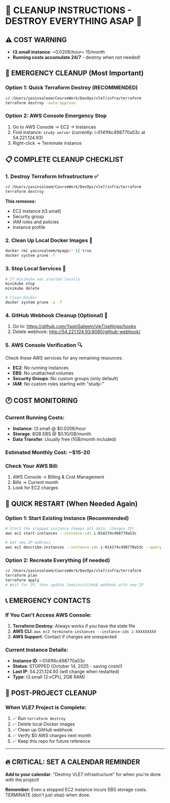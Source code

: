 # 🚨 CLEANUP INSTRUCTIONS - DESTROY EVERYTHING ASAP 🚨

## ⚠️ COST WARNING
- **t3.small instance**: ~$0.0208/hour = ~$15/month
- **Running costs accumulate 24/7** - destroy when not needed!

## 🛑 EMERGENCY CLEANUP (Most Important)

### Option 1: Quick Terraform Destroy (RECOMMENDED)
```bash
cd /Users/yasinsaleem/CourseWork/DevOps/vle7/infra/terraform
terraform destroy -auto-approve
```

### Option 2: AWS Console Emergency Stop
1. Go to AWS Console → EC2 → Instances
2. Find instance: `study-server` (currently: i-0141f4c498770a53c at 54.221.124.93)
3. Right-click → Terminate instance

## 📋 COMPLETE CLEANUP CHECKLIST

### 1. Destroy Terraform Infrastructure ✅
```bash
cd /Users/yasinsaleem/CourseWork/DevOps/vle7/infra/terraform
terraform destroy
```
**This removes:**
- EC2 instance (t3.small)
- Security group
- IAM roles and policies
- Instance profile

### 2. Clean Up Local Docker Images 🐳
```bash
docker rmi yasinsaleem/myapp:* || true
docker system prune -f
```

### 3. Stop Local Services 🔧
```bash
# If minikube was started locally
minikube stop
minikube delete

# Clean Docker
docker system prune -a -f
```

### 4. GitHub Webhook Cleanup (Optional) 🔗
1. Go to: https://github.com/YasinSaleem/vle7/settings/hooks
2. Delete webhook: http://54.221.124.93:8080/github-webhook/

### 5. AWS Console Verification 🔍
Check these AWS services for any remaining resources:
- **EC2**: No running instances
- **EBS**: No unattached volumes  
- **Security Groups**: No custom groups (only default)
- **IAM**: No custom roles starting with "study-"

## 🕐 COST MONITORING

### Current Running Costs:
- **Instance**: t3.small @ $0.0208/hour
- **Storage**: 8GB EBS @ $0.10/GB/month
- **Data Transfer**: Usually free (1GB/month included)

### **Estimated Monthly Cost**: ~$15-20

### Check Your AWS Bill:
1. AWS Console → Billing & Cost Management
2. Bills → Current month
3. Look for EC2 charges

## 🚀 QUICK RESTART (When Needed Again)

### Option 1: Start Existing Instance (Recommended)
```bash
# Start the stopped instance (keeps all data, changes IP)
aws ec2 start-instances --instance-ids i-0141f4c498770a53c

# Get new IP address
aws ec2 describe-instances --instance-ids i-0141f4c498770a53c --query 'Reservations[0].Instances[0].PublicIpAddress'
```

### Option 2: Recreate Everything (if needed)
```bash
cd /Users/yasinsaleem/CourseWork/DevOps/vle7/infra/terraform
terraform plan
terraform apply
# Wait for IP, then update Jenkins/GitHub webhook with new IP
```

## 📞 EMERGENCY CONTACTS

### If You Can't Access AWS Console:
1. **Terraform Destroy**: Always works if you have the state file
2. **AWS CLI**: `aws ec2 terminate-instances --instance-ids i-XXXXXXXXX`
3. **AWS Support**: Contact if charges are unexpected

### Current Instance Details:
- **Instance ID**: i-0141f4c498770a53c
- **Status**: STOPPED (October 14, 2025 - saving costs!)
- **Last IP**: 54.221.124.93 (will change when restarted)
- **Type**: t3.small (2 vCPU, 2GB RAM)

## 🎯 POST-PROJECT CLEANUP

### When VLE7 Project is Complete:
1. ✅ Run `terraform destroy`
2. ✅ Delete local Docker images
3. ✅ Clean up GitHub webhook
4. ✅ Verify $0 AWS charges next month
5. ✅ Keep this repo for future reference

---

## 🔥 CRITICAL: SET A CALENDAR REMINDER
**Add to your calendar**: "Destroy VLE7 infrastructure" for when you're done with the project!

**Remember**: Even a stopped EC2 instance incurs EBS storage costs. TERMINATE (don't just stop) when done.